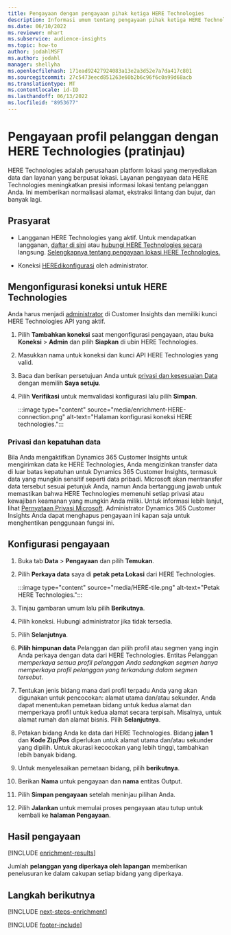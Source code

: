 ```yaml
---
title: Pengayaan dengan pengayaan pihak ketiga HERE Technologies
description: Informasi umum tentang pengayaan pihak ketiga HERE Technologies.
ms.date: 06/10/2022
ms.reviewer: mhart
ms.subservice: audience-insights
ms.topic: how-to
author: jodahlMSFT
ms.author: jodahl
manager: shellyha
ms.openlocfilehash: 171ead92427924083a13e2a3d52e7a7da417c801
ms.sourcegitcommit: 27c5473eecd851263e60b2b6c96f6c0a99d68acb
ms.translationtype: MT
ms.contentlocale: id-ID
ms.lasthandoff: 06/13/2022
ms.locfileid: "8953677"
---
```

# <a name="enrichment-of-customer-profiles-with-here-technologies-preview"></a>Pengayaan profil pelanggan dengan HERE Technologies (pratinjau)

HERE Technologies adalah perusahaan platform lokasi yang menyediakan data dan layanan yang berpusat lokasi. Layanan pengayaan data HERE Technologies meningkatkan presisi informasi lokasi tentang pelanggan Anda. Ini memberikan normalisasi alamat, ekstraksi lintang dan bujur, dan banyak lagi.

## <a name="prerequisites"></a>Prasyarat

- Langganan HERE Technologies yang aktif. Untuk mendapatkan langganan, [daftar di sini](https://developer.here.com/sign-up?utm_medium=referral&utm_source=Microsoft-Dynamics-CI&create=Freemium-Basic) atau [hubungi HERE Technologies secara](https://developer.here.com/help?utm_medium=referral&utm_source=Microsoft-Dynamics-CI#how-can-we-help-you) langsung. [Selengkapnya tentang pengayaan lokasi HERE Technologies.](https://developer.here.com/location-enrichment?cid=Dev-MicrosoftDynamics-DB-0-Dev-&utm_source=MicrosoftDynamics&utm_medium=referral&utm_campaign=Online_Dev_ReferralMicrosoft)

- Koneksi [HERE](connections.md)[dikonfigurasi](#configure-the-connection-for-here-technologies) oleh administrator.

## <a name="configure-the-connection-for-here-technologies"></a>Mengonfigurasi koneksi untuk HERE Technologies

Anda harus menjadi [administrator](permissions.md#admin) di Customer Insights dan memiliki kunci HERE Technologies API yang aktif.

1. Pilih **Tambahkan koneksi** saat mengonfigurasi pengayaan, atau buka **Koneksi** > **Admin** dan pilih **Siapkan** di ubin HERE Technologies.

1. Masukkan nama untuk koneksi dan kunci API HERE Technologies yang valid.

1. Baca dan berikan persetujuan Anda untuk [privasi dan kesesuaian Data](#data-privacy-and-compliance) dengan memilih **Saya setuju**.

1. Pilih **Verifikasi** untuk memvalidasi konfigurasi lalu pilih **Simpan**.

   :::image type="content" source="media/enrichment-HERE-connection.png" alt-text="Halaman konfigurasi koneksi HERE technologies.":::

### <a name="data-privacy-and-compliance"></a>Privasi dan kepatuhan data

Bila Anda mengaktifkan Dynamics 365 Customer Insights untuk mengirimkan data ke HERE Technologies, Anda mengizinkan transfer data di luar batas kepatuhan untuk Dynamics 365 Customer Insights, termasuk data yang mungkin sensitif seperti data pribadi. Microsoft akan mentransfer data tersebut sesuai petunjuk Anda, namun Anda bertanggung jawab untuk memastikan bahwa HERE Technologies memenuhi setiap privasi atau kewajiban keamanan yang mungkin Anda miliki. Untuk informasi lebih lanjut, lihat [Pernyataan Privasi Microsoft](https://go.microsoft.com/fwlink/?linkid=396732).
Administrator Dynamics 365 Customer Insights Anda dapat menghapus pengayaan ini kapan saja untuk menghentikan penggunaan fungsi ini.

## <a name="configure-the-enrichment"></a>Konfigurasi pengayaan

1. Buka tab **Data** > **Pengayaan** dan pilih **Temukan**.

1. Pilih **Perkaya data** saya di **petak peta Lokasi** dari HERE Technologies.

   :::image type="content" source="media/HERE-tile.png" alt-text="Petak HERE Technologies.":::

1. Tinjau gambaran umum lalu pilih **Berikutnya**.

1. Pilih koneksi. Hubungi administrator jika tidak tersedia.

1. Pilih **Selanjutnya**.

1. **Pilih himpunan data** Pelanggan dan pilih profil atau segmen yang ingin Anda perkaya dengan data dari HERE Technologies. Entitas Pelanggan *memperkaya semua profil pelanggan Anda sedangkan segmen hanya memperkaya profil pelanggan yang terkandung dalam segmen tersebut*.

1. Tentukan jenis bidang mana dari profil terpadu Anda yang akan digunakan untuk pencocokan: alamat utama dan/atau sekunder. Anda dapat menentukan pemetaan bidang untuk kedua alamat dan memperkaya profil untuk kedua alamat secara terpisah. Misalnya, untuk alamat rumah dan alamat bisnis. Pilih **Selanjutnya**.

1. Petakan bidang Anda ke data dari HERE Technologies. Bidang **jalan 1** dan **Kode Zip/Pos** diperlukan untuk alamat utama dan/atau sekunder yang dipilih. Untuk akurasi kecocokan yang lebih tinggi, tambahkan lebih banyak bidang.

1. Untuk menyelesaikan pemetaan bidang, pilih **berikutnya**.

1. Berikan **Nama** untuk pengayaan dan **nama** entitas Output.

1. Pilih **Simpan pengayaan** setelah meninjau pilihan Anda.

1. Pilih **Jalankan** untuk memulai proses pengayaan atau tutup untuk kembali ke **halaman Pengayaan**.

## <a name="enrichment-results"></a>Hasil pengayaan

[!INCLUDE [enrichment-results](includes/enrichment-results.md)]

Jumlah **pelanggan yang diperkaya oleh lapangan** memberikan penelusuran ke dalam cakupan setiap bidang yang diperkaya.

## <a name="next-steps"></a>Langkah berikutnya

[!INCLUDE [next-steps-enrichment](includes/next-steps-enrichment.md)]

[!INCLUDE [footer-include](includes/footer-banner.md)]
